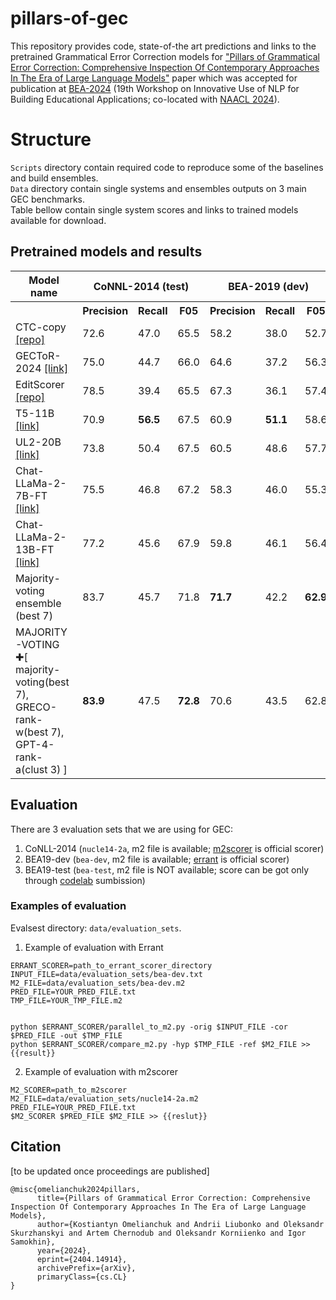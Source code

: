 
# pillars-of-gec
This repository provides code, state-of-the art predictions and links to the pretrained Grammatical Error Correction models for <a href="https://arxiv.org/abs/2404.14914">"Pillars of Grammatical Error Correction: Comprehensive Inspection Of Contemporary Approaches In The Era of Large Language Models"</a> paper which was accepted for publication at <a href="https://sig-edu.org/bea/2024">BEA-2024</a> (19th Workshop on Innovative Use of NLP for Building Educational Applications; co-located with <a href="https://2024.naacl.org/">NAACL 2024</a>).

# Structure
`Scripts` directory contain required code to reproduce some of the baselines and build ensembles.  
`Data` directory contain single systems and ensembles outputs on 3 main GEC benchmarks.  
Table bellow contain single system scores and links to trained models available for download.  

## Pretrained models and results
<table>
  <tr>
    <th>Model name</th>
    <th colspan="3">CoNNL-2014 (test)</th>
    <th colspan="3">BEA-2019 (dev)</th>
    <th colspan="3">BEA-2019 (test)</th>
  </tr>
  <tr>
    <th>  </th>
    <th>Precision</th>
    <th>Recall</th>
    <th>F05</th>
    <th>Precision</th>
    <th>Recall</th>
    <th>F05</th>
    <th>Precision</th>
    <th>Recall</th>
    <th>F05</th>
  </tr>

  <tr>
    <td>CTC-copy <a href="https://github.com/yzhangcs/ctc-copy">[repo]</a></td>
    <td>72.6</td>
    <td>47.0</td>
    <td>65.5</td> 
    <td>58.2</td>
    <td>38.0</td>
    <td>52.7</td> 
    <td>71.7</td>
    <td>59.9</td>
    <td>69.0</td> 
  </tr>
  <tr>
    <td>GECToR-2024 <a href="https://grammarly-nlp-data-public.s3.amazonaws.com/GECToR-2024/gector-2024-roberta-large.th">[link]</a></td>
    <td>75.0</td>
    <td>44.7</td>
    <td>66.0</td> 
    <td>64.6</td>
    <td>37.2</td>
    <td>56.3</td> 
    <td>77.7</td>
    <td>59.0</td>
    <td>73.1</td> 
  </tr>
  <tr>
    <td>EditScorer <a href="https://github.com/AlexeySorokin/EditScorer">[repo]</a></td>
    <td>78.5</td>
    <td>39.4</td>
    <td>65.5</td> 
    <td>67.3</td>
    <td>36.1</td>
    <td>57.4</td> 
    <td>81.0</td>
    <td>56.1</td>
    <td>74.4</td> 
  </tr>
  <tr>
    <td>T5-11B <a href="https://grammarly-nlp-data-public.s3.amazonaws.com/T5-11B.tar">[link]</a></td>
    <td>70.9</td>
    <td><strong>56.5</strong></td>
    <td>67.5</td> 
    <td>60.9</td>
    <td><strong>51.1</strong></td>
    <td>58.6</td> 
    <td>73.2</td>
    <td><strong>71.2</strong></td>
    <td>72.8</td> 
  </tr>
  <tr>
    <td>UL2-20B <a href="https://grammarly-nlp-data-public.s3.amazonaws.com/ul2-20b.tar">[link]</a></td>
    <td>73.8</td>
    <td>50.4</td>
    <td>67.5</td> 
    <td>60.5</td>
    <td>48.6</td>
    <td>57.7</td> 
    <td>75.2</td>
    <td>70.0</td>
    <td>74.1</td> 
  </tr>
  <tr>
    <td>Chat-LLaMa-2-7B-FT <a href="https://grammarly-nlp-data-public.s3.amazonaws.com/llama7b.tar">[link]</a></td>
    <td>75.5</td>
    <td>46.8</td>
    <td>67.2</td> 
    <td>58.3</td>
    <td>46.0</td>
    <td>55.3</td> 
    <td>72.3</td>
    <td>67.4</td>
    <td>71.2</td> 
  </tr>
  <tr>
    <td>Chat-LLaMa-2-13B-FT <a href="https://grammarly-nlp-data-public.s3.amazonaws.com/llama13b.tar">[link]</a></td>
    <td>77.2</td>
    <td>45.6</td>
    <td>67.9</td> 
    <td>59.8</td>
    <td>46.1</td>
    <td>56.4</td> 
    <td>74.6</td>
    <td>67.8</td>
    <td>73.1</td> 
  </tr>
 <tr>
    <td>Majority-voting ensemble (best 7)</td>
    <td>83.7</td>
    <td>45.7</td>
    <td>71.8</td> 
    <td><strong>71.7</strong></td>
    <td>42.2</td>
    <td><strong>62.9</strong></td> 
    <td><strong>87.3</strong></td>
    <td>64.1</td>
    <td><strong>81.4</strong></td> 
  </tr>

  <td>MAJORITY-VOTING ✚[ majority-voting(best 7), GRECO-rank-w(best 7), GPT-4-rank-a(clust 3) ]</td>
    <td><strong>83.9</strong></td>
    <td>47.5</td>
    <td><strong>72.8</strong></td> 
    <td>70.6</td>
    <td>43.5</td>
    <td>62.8</td> 
    <td>86.1</td>
    <td>65.6</td>
    <td>81.1</td>
</table>


## Evaluation

There are 3 evaluation sets that we are using for GEC:

1. CoNLL-2014 (`nucle14-2a`, m2 file is available; [m2scorer](https://gitlab.grammarly.io/nlp-research/m2scorer) is official scorer)
2. BEA19-dev (`bea-dev`, m2 file is available; [errant](https://github.com/chrisjbryant/errant) is official scorer)
3. BEA19-test (`bea-test`, m2 file is NOT available; score can be got only through [codelab](https://codalab.lisn.upsaclay.fr/competitions/4057#results
) sumbission)

### Examples of evaluation

Evalsest directory: `data/evaluation_sets`.

1. Example of evaluation with Errant

```
ERRANT_SCORER=path_to_errant_scorer_directory
INPUT_FILE=data/evaluation_sets/bea-dev.txt
M2_FILE=data/evaluation_sets/bea-dev.m2
PRED_FILE=YOUR_PRED_FILE.txt
TMP_FILE=YOUR_TMP_FILE.m2


python $ERRANT_SCORER/parallel_to_m2.py -orig $INPUT_FILE -cor $PRED_FILE -out $TMP_FILE
python $ERRANT_SCORER/compare_m2.py -hyp $TMP_FILE -ref $M2_FILE >> {{result}}
```


2. Example of evaluation with m2scorer
```
M2_SCORER=path_to_m2scorer
M2_FILE=data/evaluation_sets/nucle14-2a.m2
PRED_FILE=YOUR_PRED_FILE.txt
$M2_SCORER $PRED_FILE $M2_FILE >> {{reslut}}
```

## Citation
[to be updated once proceedings are published]
```
@misc{omelianchuk2024pillars,
      title={Pillars of Grammatical Error Correction: Comprehensive Inspection Of Contemporary Approaches In The Era of Large Language Models}, 
      author={Kostiantyn Omelianchuk and Andrii Liubonko and Oleksandr Skurzhanskyi and Artem Chernodub and Oleksandr Korniienko and Igor Samokhin},
      year={2024},
      eprint={2404.14914},
      archivePrefix={arXiv},
      primaryClass={cs.CL}
}
```
